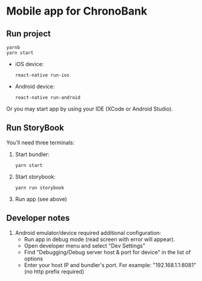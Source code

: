 # Mobile app for ChronoBank

## Run project

```
yarnb
yarn start
```

* iOS device:
    ```
    react-native run-ios
    ```
* Android device:
    ```
    react-native run-android
    ```

Or you may start app by using your IDE (XCode or Android Studio).

## Run StoryBook

You'll need three terminals:
1. Start bundler:
    ```
    yarn start
    ```
2. Start storybook:
    ```
    yarn run storybook
    ```
3. Run app (see above)

## Developer notes

1. Android emulator/device required additional configuration:
    * Run app in debug mode (read screen with error will appear).
    * Open developer menu and select "Dev Settings"
    * Find "Debugging/Debug server host & port for device" in the list of options
    * Enter your host IP and bundler's port. For example: "192.168.1.1:8081" (no http prefix required)
